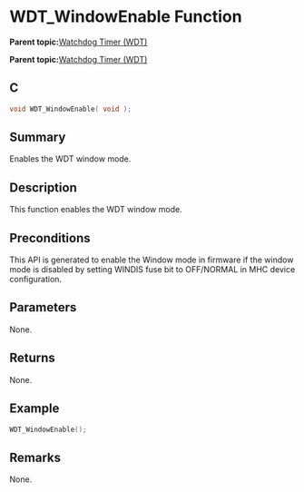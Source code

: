 # WDT\_WindowEnable Function

**Parent topic:**[Watchdog Timer \(WDT\)](GUID-150A6728-E8C8-4A67-9FCB-E524A8863357.md)

**Parent topic:**[Watchdog Timer \(WDT\)](GUID-05787A14-6089-477B-842C-EA6DBC92D2D2.md)

## C

```c
void WDT_WindowEnable( void );
```

## Summary

Enables the WDT window mode.

## Description

This function enables the WDT window mode.

## Preconditions

This API is generated to enable the Window mode in firmware if the window mode is disabled by setting WINDIS fuse bit to OFF/NORMAL in MHC device configuration.

## Parameters

None.

## Returns

None.

## Example

```c
WDT_WindowEnable();
```

## Remarks

None.

